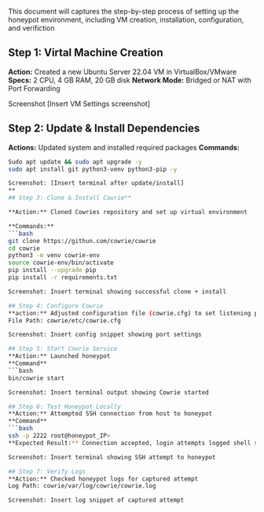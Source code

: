 This document will captures the step-by-step process of setting up the honeypot environment, including VM creation, installation, configuration, and verifiction 

## Step 1: Virtal Machine Creation 
**Action:** Created a new Ubuntu Server 22.04 VM in VirtualBox/VMware
**Specs:** 2 CPU, 4 GB RAM, 20 GB disk 
**Network Mode:** Bridged or NAT with Port Forwarding 

Screenshot [Insert VM Settings screenshot] 

## Step 2: Update & Install Dependencies 
**Actions:** Updated system and installed required packages 
**Commands:** 
```bash
Sudo apt update && sudo apt upgrade -y
sudo apt install git python3-venv python3-pip -y

Screenshot: [Insert terminal after update/install]
**
## Step 3: Clone & Install Cowrie**

**Action:** Cloned Cowries repository and set up virtual environment

**Commands:**
```bash
git clone https://githun.com/cowrie/cowrie
cd cowrie
python3 -m venv cowrie-env
source cowrie-env/bin/activate
pip install --upgrade pip
pip install -r requirements.txt

Screenshot: Insert terminal showing successful clone + install

## Step 4: Configure Cowrie
**action:** Adjusted configuration file (cowrie.cfg) to set listening port (eg., 2222 for SSH)
File Path: cowrie/etc/cowrie.cfg

Screenshot: Insert config snippet showing port settings

## Step 5: Start Cowrie Service
**Action:** Launched honeypot
**Command**
```bash
bin/cowrie start

Screenshot: Insert terminal output showing Cowrie started

## Step 6: Test Honeypot Locally
**Action:** Attempted SSH connection from host to honeypot
**Command**
```bash
ssh -p 2222 root@honeypot_IP>
**Expected Result:** Connection accepted, login attempts logged shell simulated

Screenshot: Insert terminal showing SSH attempt to honeypot

## Step 7: Verify Logs
**Action:** Checked honeypot logs for captured attempt
Log Path: cowrie/var/log/cowrie/cowrie.log

Screenshot: Insert log snippet of captured attempt 

